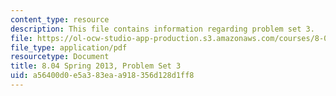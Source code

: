 ```yaml
---
content_type: resource
description: This file contains information regarding problem set 3.
file: https://ol-ocw-studio-app-production.s3.amazonaws.com/courses/8-04-quantum-physics-i-spring-2013/a56400d0e5a383eaa918356d128d1ff8_MIT8_04S13_ps3.pdf
file_type: application/pdf
resourcetype: Document
title: 8.04 Spring 2013, Problem Set 3
uid: a56400d0-e5a3-83ea-a918-356d128d1ff8
---
```

